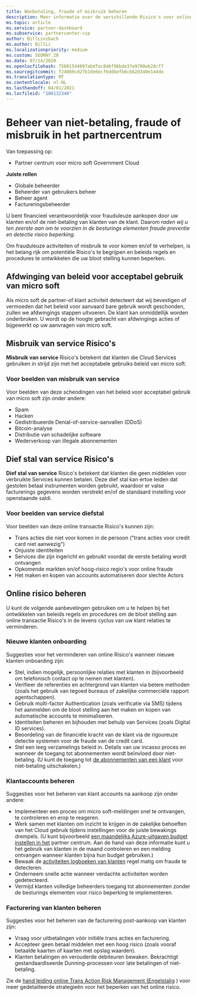 ```yaml
---
title: Wanbetaling, fraude of misbruik beheren
description: Meer informatie over de verschillende Risico's voor online transacties en de aanbevolen procedures voor het beheren en beperken van deze Risico's in Partner Center.
ms.topic: article
ms.service: partner-dashboard
ms.subservice: partnercenter-csp
author: BillLinzbach
ms.author: BillLi
ms.localizationpriority: medium
ms.custom: SEOMAY.20
ms.date: 07/14/2020
ms.openlocfilehash: 75881544097abdfac8d6f96bde37e9700eb28cf7
ms.sourcegitcommit: f24089cd27b1de6ecf6ddbefb6cbb2d340e144de
ms.translationtype: MT
ms.contentlocale: nl-NL
ms.lasthandoff: 04/01/2021
ms.locfileid: "106132346"
---
```

# <a name="managing-non-payment-fraud-or-misuse-in-partner-center"></a>Beheer van niet-betaling, fraude of misbruik in het partnercentrum

Van toepassing op:

- Partner centrum voor micro soft Government Cloud

**Juiste rollen**

- Globale beheerder
- Beheerder van gebruikers beheer
- Beheer agent
- Factureringsbeheerder

U bent financieel verantwoordelijk voor frauduleuze aankopen door uw klanten en/of de niet-betaling van klanten van de klant. Daarom *raden wij u ten zeerste aan om te voorzien in de besturings elementen fraude preventie en detectie risico beperking*.

Om frauduleuze activiteiten of misbruik te voor komen en/of te verhelpen, is het belang rijk om potentiële Risico's te begrijpen en beleids regels en procedures te ontwikkelen die uw bloot stelling kunnen beperken.

## <a name="enforcement-of-microsoft-acceptable-use-policy"></a>Afdwinging van beleid voor acceptabel gebruik van micro soft

Als micro soft de partner-of klant activiteit detecteert dat wij bevestigen of vermoeden dat het beleid voor aanvaard bare gebruik wordt geschonden, zullen we afdwingings stappen uitvoeren. De klant kan onmiddellijk worden onderbroken. U wordt op de hoogte gebracht van afdwingings acties of bijgewerkt op uw aanvragen van micro soft.

## <a name="abuse-of-service-risks"></a>Misbruik van service Risico's

**Misbruik van service** Risico's betekent dat klanten die Cloud Services gebruiken in strijd zijn met het acceptabele gebruiks beleid van micro soft.

### <a name="examples-of-abuse-of-service"></a>Voor beelden van misbruik van service

Voor beelden van deze schendingen van het beleid voor acceptabel gebruik van micro soft zijn onder andere:

- Spam
- Hacken
- Gedistribueerde Denial-of-service-aanvallen (DDoS)
- Bitcoin-analyse
- Distributie van schadelijke software
- Wederverkoop van illegale abonnementen

## <a name="theft-of-service-risks"></a>Dief stal van service Risico's

**Dief stal van service** Risico's betekent dat klanten die geen middelen voor verbruikte Services kunnen betalen. Deze dief stal kan ertoe leiden dat gestolen betaal instrumenten worden gebruikt, waardoor er valse facturerings gegevens worden verstrekt en/of de standaard instelling voor openstaande saldi.

### <a name="examples-of-service-theft"></a>Voor beelden van service diefstal

Voor beelden van deze online transactie Risico's kunnen zijn:

- Trans acties die niet voor komen in de persoon ("trans acties voor credit card niet aanwezig")
- Onjuiste identiteiten
- Services die zijn ingericht en gebruikt voordat de eerste betaling wordt ontvangen
- Opkomende markten en/of hoog-risico regio's voor online fraude
- Het maken en kopen van accounts automatiseren door slechte Actors

## <a name="managing-online-risk"></a>Online risico beheren

U kunt de volgende aanbevelingen gebruiken om u te helpen bij het ontwikkelen van beleids regels en procedures om de bloot stelling aan online transactie Risico's in de levens cyclus van uw klant relaties te verminderen.

### <a name="onboarding-new-customers"></a>Nieuwe klanten onboarding

Suggesties voor het verminderen van online Risico's wanneer nieuwe klanten onboarding zijn:

- Stel, indien mogelijk, persoonlijke relaties met klanten in (bijvoorbeeld om telefonisch contact op te nemen met klanten).
- Verifieer de referenties en achtergrond van klanten via betere methoden (zoals het gebruik van tegoed bureaus of zakelijke commerciële rapport agentschappen).
- Gebruik multi-factor Authentication (zoals verificatie via SMS) tijdens het aanmelden om de bloot stelling aan het maken en kopen van automatische accounts te minimaliseren.
- Identiteiten beheren en bijhouden met behulp van Services (zoals Digital ID services).
- Beoordeling van de financiële kracht van de klant via de rigoureuze detectie systemen voor de fraude van de credit card.
- Stel een leeg verzamelings beleid in. Details van uw incasso proces en wanneer de toegang tot abonnementen wordt beïnvloed door niet-betaling. (U kunt de toegang tot [de abonnementen van een klant](create-a-new-subscription.md#suspend-a-subscription) voor niet-betaling uitschakelen.)

### <a name="managing-customer-accounts"></a>Klantaccounts beheren

Suggesties voor het beheren van klant accounts na aankoop zijn onder andere:

- Implementeer een proces om micro soft-meldingen snel te ontvangen, te controleren en erop te reageren.
- Werk samen met klanten om inzicht te krijgen in de zakelijke behoeften van het Cloud gebruik tijdens instellingen voor de juiste bewakings drempels. (U kunt bijvoorbeeld [een maandelijks Azure-uitgaven budget instellen in het](set-an-azure-spending-budget-for-your-customers.md) partner centrum. Aan de hand van deze informatie kunt u het gebruik van klanten in de maand controleren en een melding ontvangen wanneer klanten bijna hun budget gebruiken.)
- Bewaak de [activiteiten logboeken van klanten](activity-logs.md) regel matig om fraude te detecteren.
- Onderneem snelle actie wanneer verdachte activiteiten worden gedetecteerd.
- Vermijd klanten volledige beheerders toegang tot abonnementen zonder de besturings elementen voor risico beperking te implementeren.

### <a name="managing-customer-billing"></a>Facturering van klanten beheren

Suggesties voor het beheren van de facturering post-aankoop van klanten zijn:

- Vraag voor uitbetalingen vóór initiële trans acties en facturering.
- Accepteer geen betaal middelen met een hoog risico (zoals vooraf betaalde kaarten of kaarten met opslag waarden).
- Klanten betalingen en verouderde debiteuren bewaken. Bekrachtigt gestandaardiseerde Dunning-processen voor late betalingen of niet-betaling.

Zie de [hand leiding online Trans Action Risk Management (Engelstalig](https://query.prod.cms.rt.microsoft.com/cms/api/am/binary/RE4Bhtt) ) voor meer gedetailleerde strategieën voor het beperken van het online risico.
